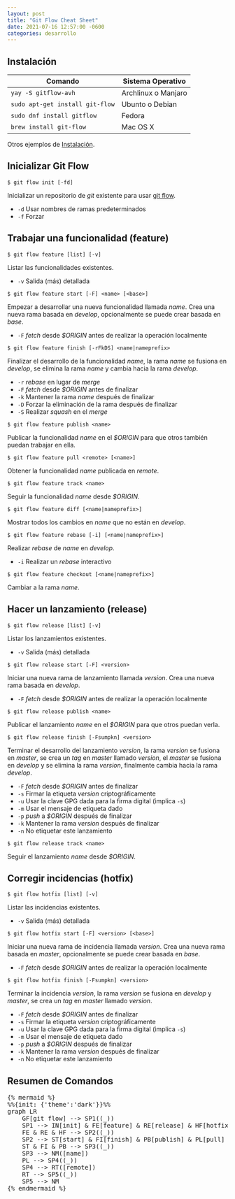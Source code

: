 ```yaml
---
layout: post
title: "Git Flow Cheat Sheet"
date: 2021-07-16 12:57:00 -0600
categories: desarrollo
---
```


## Instalación

| Comando                         | Sistema Operativo   |
| ------------------------------- | ------------------- |
| `yay -S gitflow-avh`            | Archlinux o Manjaro |
| `sudo apt-get install git-flow` | Ubunto o Debian     |
| `sudo dnf install gitflow`      | Fedora              |
| `brew install git-flow`         | Mac OS X            |

Otros ejemplos de [Instalación](https://github.com/nvie/gitflow/wiki/Installation).

## Inicializar Git Flow

```shell
$ git flow init [-fd]
```

Inicializar un repositorio de *git* existente para usar [git flow](https://danielkummer.github.io/git-flow-cheatsheet/).

- `-d` Usar nombres de ramas predeterminados
- `-f` Forzar

## Trabajar una funcionalidad (feature)

```shell
$ git flow feature [list] [-v]
```

Listar las funcionalidades existentes.

- `-v` Salida (más) detallada

```shell
$ git flow feature start [-F] <name> [<base>]
```

Empezar a desarrollar una nueva funcionalidad llamada *name*. Crea una nueva rama basada en *develop*, opcionalmente se puede crear basada en *base*.

- `-F` *fetch* desde *$ORIGIN* antes de realizar la operación localmente

```shell
$ git flow feature finish [-rFkDS] <name|nameprefix>
```

Finalizar el desarrollo de la funcionalidad *name*, la rama *name* se fusiona en *develop*, se elimina la rama *name* y cambia hacia la rama *develop*.

- `-r` *rebase* en lugar de *merge*
- `-F` *fetch* desde *$ORIGIN* antes de finalizar
- `-k` Mantener la rama *name* después de finalizar
- `-D` Forzar la eliminación de la rama después de finalizar 
- `-S` Realizar *squash* en el *merge*

```shell
$ git flow feature publish <name>
```

Publicar la funcionalidad *name* en el *$ORIGIN* para que otros también puedan trabajar en ella.

```shell
$ git flow feature pull <remote> [<name>]
```

Obtener la funcionalidad *name* publicada en *remote*.

```shell
$ git flow feature track <name>
```

Seguir la funcionalidad *name* desde *$ORIGIN*. 

```shell
$ git flow feature diff [<name|nameprefix>]
```

Mostrar todos los cambios en *name* que no están en *develop*.

```shell
$ git flow feature rebase [-i] [<name|nameprefix>]
```

Realizar *rebase* de *name* en *develop*.

- `-i` Realizar un *rebase* interactivo

```shell
$ git flow feature checkout [<name|nameprefix>]
```

Cambiar a la rama *name*.

## Hacer un lanzamiento (release)

```shell
$ git flow release [list] [-v]
```

Listar los lanzamientos existentes.

- `-v` Salida (más) detallada

```shell
$ git flow release start [-F] <version>
```

Iniciar una nueva rama de lanzamiento llamada *version*. Crea una nueva rama basada en *develop*. 

- `-F` *fetch* desde *$ORIGIN* antes de realizar la operación localmente

```shell
$ git flow release publish <name>
```

Publicar el lanzamiento *name* en el *$ORIGIN* para que otros puedan verla.

```shell
$ git flow release finish [-Fsumpkn] <version>
```

Terminar el desarrollo del lanzamiento *version*, la rama *version* se fusiona en *master*, se crea un *tag* en *master* llamado *version*, el *master* se fusiona en *develop* y se elimina la rama *version*, finalmente cambia hacia la rama *develop*.

- `-F` *fetch* desde *$ORIGIN* antes de finalizar
- `-s` Firmar la etiqueta *version* criptográficamente
- `-u` Usar la clave GPG dada para la firma digital (implica `-s`)
- `-m` Usar el mensaje de etiqueta dado
- `-p` *push* a *$ORIGIN* después de finalizar
- `-k` Mantener la rama *version* después de finalizar
- `-n` No etiquetar este lanzamiento

```shell
$ git flow release track <name>
```

Seguir el lanzamiento *name* desde *$ORIGIN*. 

## Corregir incidencias (hotfix)

```shell
$ git flow hotfix [list] [-v]
```

Listar las incidencias existentes.

- `-v` Salida (más) detallada

```shell
$ git flow hotfix start [-F] <version> [<base>]
```

Iniciar una nueva rama de incidencia llamada *version*. Crea una nueva rama basada en *master*, opcionalmente se puede crear basada en *base*.

- `-F` *fetch* desde *$ORIGIN* antes de realizar la operación localmente

```shell
$ git flow hotfix finish [-Fsumpkn] <version>
```

Terminar la incidencia *version*, la rama *version* se fusiona en *develop* y *master*, se crea un *tag* en *master* llamado *version*.

- `-F` *fetch* desde *$ORIGIN* antes de finalizar
- `-s` Firmar la etiqueta *version* criptográficamente
- `-u` Usar la clave GPG dada para la firma digital (implica `-s`)
- `-m` Usar el mensaje de etiqueta dado
- `-p` *push* a *$ORIGIN* después de finalizar
- `-k` Mantener la rama *version* después de finalizar
- `-n` No etiquetar este lanzamiento

## Resumen de Comandos

<pre class="highlight">
{% mermaid %}
%%{init: {'theme':'dark'}}%%
graph LR
    GF[git flow] --> SP1((_))
    SP1 --> IN[init] & FE[feature] & RE[release] & HF[hotfix]
    FE & RE & HF --> SP2((_))
    SP2 --> ST[start] & FI[finish] & PB[publish] & PL[pull]
    ST & FI & PB --> SP3((_))
    SP3 --> NM([name])
    PL --> SP4((_))
    SP4 --> RT([remote])
    RT --> SP5((_))
    SP5 --> NM
{% endmermaid %}
</pre>

